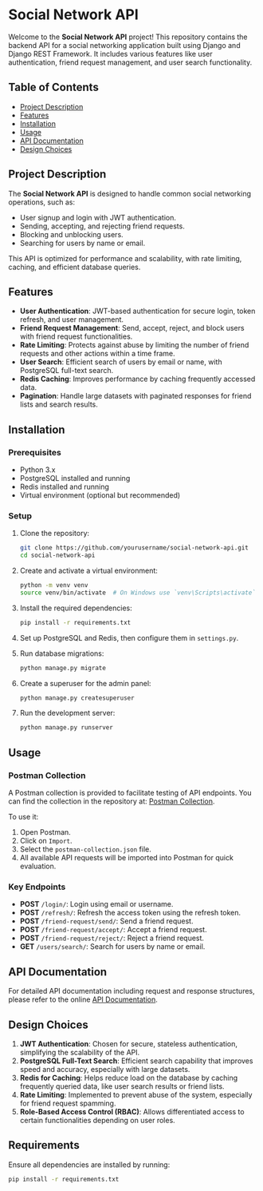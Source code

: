 # Social Network API

Welcome to the **Social Network API** project! This repository contains the backend API for a social networking application built using Django and Django REST Framework. It includes various features like user authentication, friend request management, and user search functionality.

## Table of Contents

- [Project Description](#project-description)
- [Features](#features)
- [Installation](#installation)
- [Usage](#usage)
- [API Documentation](#api-documentation)
- [Design Choices](#design-choices)

## Project Description

The **Social Network API** is designed to handle common social networking operations, such as:
- User signup and login with JWT authentication.
- Sending, accepting, and rejecting friend requests.
- Blocking and unblocking users.
- Searching for users by name or email.
  
This API is optimized for performance and scalability, with rate limiting, caching, and efficient database queries.

## Features

- **User Authentication**: JWT-based authentication for secure login, token refresh, and user management.
- **Friend Request Management**: Send, accept, reject, and block users with friend request functionalities.
- **Rate Limiting**: Protects against abuse by limiting the number of friend requests and other actions within a time frame.
- **User Search**: Efficient search of users by email or name, with PostgreSQL full-text search.
- **Redis Caching**: Improves performance by caching frequently accessed data.
- **Pagination**: Handle large datasets with paginated responses for friend lists and search results.

## Installation

### Prerequisites

- Python 3.x
- PostgreSQL installed and running
- Redis installed and running
- Virtual environment (optional but recommended)

### Setup

1. Clone the repository:

    ```sh
    git clone https://github.com/yourusername/social-network-api.git
    cd social-network-api
    ```

2. Create and activate a virtual environment:

    ```sh
    python -m venv venv
    source venv/bin/activate  # On Windows use `venv\Scripts\activate`
    ```

3. Install the required dependencies:

    ```sh
    pip install -r requirements.txt
    ```

4. Set up PostgreSQL and Redis, then configure them in `settings.py`.

5. Run database migrations:

    ```sh
    python manage.py migrate
    ```

6. Create a superuser for the admin panel:

    ```sh
    python manage.py createsuperuser
    ```

7. Run the development server:

    ```sh
    python manage.py runserver
    ```

## Usage

### Postman Collection

A Postman collection is provided to facilitate testing of API endpoints. You can find the collection in the repository at:
[Postman Collection](./postman-collection.json).

To use it:

1. Open Postman.
2. Click on `Import`.
3. Select the `postman-collection.json` file.
4. All available API requests will be imported into Postman for quick evaluation.

### Key Endpoints

- **POST** `/login/`: Login using email or username.
- **POST** `/refresh/`: Refresh the access token using the refresh token.
- **POST** `/friend-request/send/`: Send a friend request.
- **POST** `/friend-request/accept/`: Accept a friend request.
- **POST** `/friend-request/reject/`: Reject a friend request.
- **GET** `/users/search/`: Search for users by name or email.

## API Documentation

For detailed API documentation including request and response structures, please refer to the online [API Documentation](https://documenter.getpostman.com/view/38401207/2sAXqv4L4M).

## Design Choices

1. **JWT Authentication**: Chosen for secure, stateless authentication, simplifying the scalability of the API.
2. **PostgreSQL Full-Text Search**: Efficient search capability that improves speed and accuracy, especially with large datasets.
3. **Redis for Caching**: Helps reduce load on the database by caching frequently queried data, like user search results or friend lists.
4. **Rate Limiting**: Implemented to prevent abuse of the system, especially for friend request spamming.
5. **Role-Based Access Control (RBAC)**: Allows differentiated access to certain functionalities depending on user roles.

## Requirements

Ensure all dependencies are installed by running:

```sh
pip install -r requirements.txt
